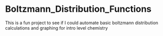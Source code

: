 # Boltzmann_Distribution_Functions
This is a fun project to see if I could automate basic boltzmann distribution calculations and graphing for intro level chemistry
